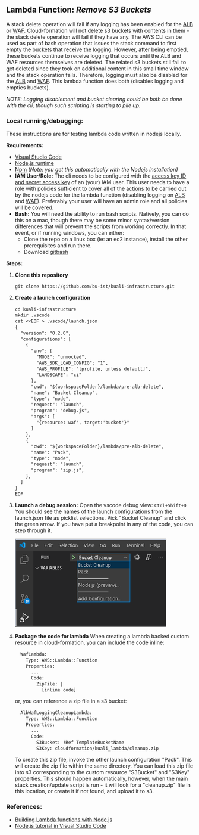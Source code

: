 ## Lambda Function: *Remove S3 Buckets*

A stack delete operation will fail if any logging has been enabled for the [ALB](https://docs.aws.amazon.com/elasticloadbalancing/latest/application/introduction.html) or [WAF](https://docs.aws.amazon.com/waf/latest/developerguide/waf-chapter.html).
Cloud-formation will not delete s3 buckets with contents in them - the stack delete operation will fail if they have any.
The AWS CLI can be used as part of bash operation that issues the stack command to first empty the buckets that receive the logging.
However, after being emptied, these buckets continue to receive logging that occurs until the ALB and WAF resources themselves are deleted.
The related s3 buckets still fail to get deleted since they took on additional content in this small time window and the stack operation fails.
Therefore, logging must also be disabled for the [ALB](https://docs.aws.amazon.com/elasticloadbalancing/latest/application/introduction.html) and [WAF](https://docs.aws.amazon.com/waf/latest/developerguide/waf-chapter.html). This lambda function does both (disables logging and empties buckets).

*NOTE: Logging disablement and bucket clearing could be both be done with the cli, though such scripting is starting to pile up.*

### Local running/debugging:

These instructions are for testing lambda code written in nodejs locally.

**Requirements:**

- [Visual Studio Code](https://code.visualstudio.com/download)
- [Node.js runtime](https://nodejs.org/en/download/)
- [Npm](https://www.npmjs.com/get-npm) *(Note: you get this automatically with the Nodejs installation)*
- **IAM User/Role:**
  The cli needs to be configured with the [access key ID and secret access key](https://docs.aws.amazon.com/general/latest/gr/aws-sec-cred-types.html#access-keys-and-secret-access-keys) of an (your) IAM user. This user needs to have a role with policies sufficient to cover all of the actions to be carried out by the nodejs code for the lambda function (disabling logging on [ALB](https://docs.aws.amazon.com/elasticloadbalancing/latest/application/introduction.html) and [WAF](https://docs.aws.amazon.com/waf/latest/developerguide/waf-chapter.html)). Preferably your user will have an admin role and all policies will be covered.
- **Bash:**
  You will need the ability to run bash scripts. Natively, you can do this on a mac, though there may be some minor syntax/version differences that will prevent the scripts from working correctly. In that event, or if running windows, you can either:
  - Clone the repo on a linux box (ie: an ec2 instance), install the other prerequisites and run there.
  - Download [gitbash](https://git-scm.com/downloads)

**Steps:**

1. **Clone this repository**

   ```
   git clone https://github.com/bu-ist/kuali-infrastructure.git
   ```

2. **Create a launch configuration**

   ```
   cd kuali-infrastructure
   mkdir .vscode
   cat <<EOF > .vscode/launch.json
   {
     "version": "0.2.0",
     "configurations": [
       {
         "env": {
           "MODE": "unmocked",
           "AWS_SDK_LOAD_CONFIG": "1",
           "AWS_PROFILE": "[profile, unless default]",
           "LANDSCAPE": "ci"
         },
         "cwd": "${workspaceFolder}/lambda/pre-alb-delete",
         "name": "Bucket Cleanup",
         "type": "node",
         "request": "launch",
         "program": "debug.js",
         "args": [ 
           "{resource:'waf', target:'bucket'}" 
         ]
       },
       {
         "cwd": "${workspaceFolder}/lambda/pre-alb-delete",
         "name": "Pack",
         "type": "node",
         "request": "launch",
         "program": "zip.js",
       },
     ]
   }
   EOF
   ```

3. **Launch a debug session:**
   Open the vscode debug view: `Ctrl+Shift+D` 
   You should see the names of the launch configurations from the launch.json file as picklist selections.
   Pick "Bucket Cleanup" and click the green arrow. If you have put a breakpoint in any of the code, you can step through it.


   ![debug view](debug1.png)
       

4. **Package the code for lambda**
   When creating a lambda backed custom resource in cloud-formation, you can include the code inline:

   ```
     WafLambda:
       Type: AWS::Lambda::Function
       Properties:
         ...
         Code:
           ZipFile: |
             [inline code]
   ```

   or, you can reference a zip file in a s3 bucket:

   ```
     AlbWafLoggingCleanupLambda:
       Type: AWS::Lambda::Function
       Properties:
         ...
         Code:
           S3Bucket: !Ref TemplateBucketName
           S3Key: cloudformation/kuali_lambda/cleanup.zip
   
   ```

   To create this zip file, invoke the other launch configuration "Pack".
   This will create the zip file within the same directory.
   You can load this zip file into s3 corresponding to the custom resource "S3Bucket" and "S3Key" properties.
   This should happen automatically, however, when the main stack creation/update script is run - it will look for a "cleanup.zip" file in this location, or create it if not found, and upload it to s3.

### References:

- [Building Lambda functions with Node.js](https://docs.aws.amazon.com/lambda/latest/dg/lambda-nodejs.html)
- [Node.js tutorial in Visual Studio Code](https://code.visualstudio.com/docs/nodejs/nodejs-tutorial)